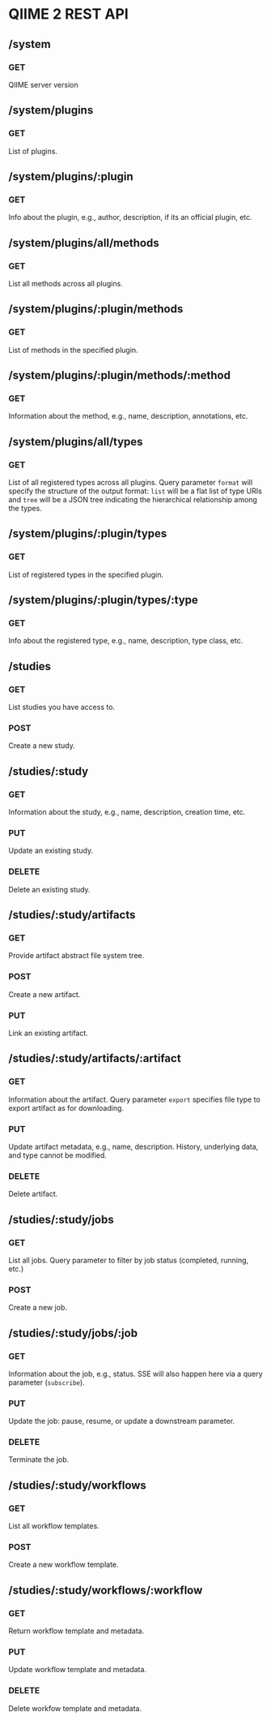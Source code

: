 # QIIME 2 REST API

## /system

### GET
QIIME server version

## /system/plugins

### GET
List of plugins.

## /system/plugins/:plugin

### GET
Info about the plugin, e.g., author, description, if its an official plugin, etc.

## /system/plugins/all/methods

### GET
List all methods across all plugins.

## /system/plugins/:plugin/methods

### GET
List of methods in the specified plugin.

## /system/plugins/:plugin/methods/:method

### GET
Information about the method, e.g., name, description, annotations, etc.

## /system/plugins/all/types

### GET
List of all registered types across all plugins. Query parameter ``format`` will specify the structure of the output format: ``list`` will be a flat list of type URIs and ``tree`` will be a JSON tree indicating the hierarchical relationship among the types.

## /system/plugins/:plugin/types

### GET
List of registered types in the specified plugin.

## /system/plugins/:plugin/types/:type

### GET
Info about the registered type, e.g., name, description, type class, etc.

## /studies

### GET
List studies you have access to.

### POST
Create a new study.

## /studies/:study

### GET
Information about the study, e.g., name, description, creation time, etc.

### PUT
Update an existing study.

### DELETE
Delete an existing study.

## /studies/:study/artifacts

### GET
Provide artifact abstract file system tree.

### POST
Create a new artifact.

### PUT
Link an existing artifact.

## /studies/:study/artifacts/:artifact

### GET
Information about the artifact. Query parameter ``export`` specifies
file type to export artifact as for downloading.

### PUT
Update artifact metadata, e.g., name, description. History, underlying data, and
type cannot be modified.

### DELETE
Delete artifact.

## /studies/:study/jobs

### GET
List all jobs. Query parameter to filter by job status (completed, running,
etc.)

### POST
Create a new job.

## /studies/:study/jobs/:job

### GET
Information about the job, e.g., status. SSE will also happen here via a query
parameter (``subscribe``).

### PUT
Update the job: pause, resume, or update a downstream parameter.

### DELETE
Terminate the job.

## /studies/:study/workflows

### GET
List all workflow templates.

### POST
Create a new workflow template.

## /studies/:study/workflows/:workflow

### GET
Return workflow template and metadata.

### PUT
Update workflow template and metadata.

### DELETE
Delete workfow template and metadata.

